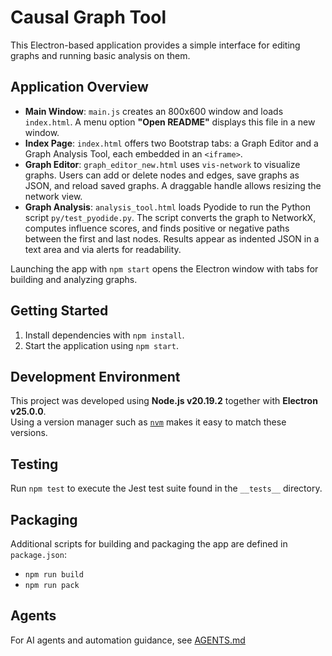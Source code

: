 # Causal Graph Tool
This Electron-based application provides a simple interface for editing graphs and running basic analysis on them.

## Application Overview
- **Main Window**: `main.js` creates an 800x600 window and loads `index.html`. A menu option **"Open README"** displays this file in a new window.
- **Index Page**: `index.html` offers two Bootstrap tabs: a Graph Editor and a Graph Analysis Tool, each embedded in an `<iframe>`.
- **Graph Editor**: `graph_editor_new.html` uses `vis-network` to visualize graphs. Users can add or delete nodes and edges, save graphs as JSON, and reload saved graphs. A draggable handle allows resizing the network view.
 - **Graph Analysis**: `analysis_tool.html` loads Pyodide to run the Python script `py/test_pyodide.py`. The script converts the graph to NetworkX, computes influence scores, and finds positive or negative paths between the first and last nodes. Results appear as indented JSON in a text area and via alerts for readability.

Launching the app with `npm start` opens the Electron window with tabs for building and analyzing graphs.

## Getting Started
1. Install dependencies with `npm install`.
2. Start the application using `npm start`.

## Development Environment
This project was developed using **Node.js v20.19.2** together with **Electron v25.0.0**.  
Using a version manager such as [`nvm`](https://github.com/nvm-sh/nvm) makes it easy to match these versions.

## Testing
Run `npm test` to execute the Jest test suite found in the `__tests__` directory.

## Packaging
Additional scripts for building and packaging the app are defined in `package.json`:
- `npm run build`
- `npm run pack`

## Agents
For AI agents and automation guidance, see [AGENTS.md](./AGENTS.md)

